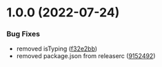# 1.0.0 (2022-07-24)


### Bug Fixes

* removed isTyping ([f32e2bb](https://github.com/kodalli/GMTK_2022/commit/f32e2bb09373c9279afd5996971de0a573ff3660))
* removed package.json from releaserc ([9152492](https://github.com/kodalli/GMTK_2022/commit/915249241d6203665952e352ef68d2def58b6cc7))
